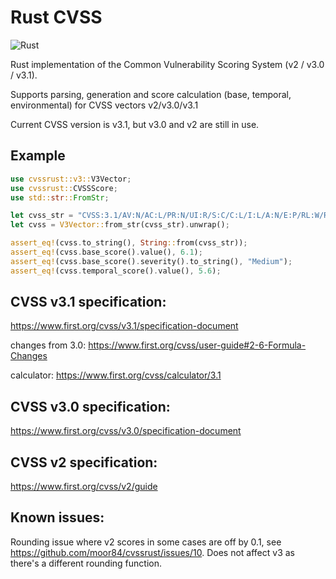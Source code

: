 # Rust CVSS

![Rust](https://github.com/moor84/cvssrust/workflows/Rust/badge.svg)

Rust implementation of the Common Vulnerability Scoring System (v2 / v3.0 / v3.1).

Supports parsing, generation and score calculation (base, temporal, environmental) for CVSS vectors v2/v3.0/v3.1

Current CVSS version is v3.1, but v3.0 and v2 are still in use.

## Example
```rust
use cvssrust::v3::V3Vector;
use cvssrust::CVSSScore;
use std::str::FromStr;

let cvss_str = "CVSS:3.1/AV:N/AC:L/PR:N/UI:R/S:C/C:L/I:L/A:N/E:P/RL:W/RC:C";
let cvss = V3Vector::from_str(cvss_str).unwrap();

assert_eq!(cvss.to_string(), String::from(cvss_str));
assert_eq!(cvss.base_score().value(), 6.1);
assert_eq!(cvss.base_score().severity().to_string(), "Medium");
assert_eq!(cvss.temporal_score().value(), 5.6);
```

## CVSS v3.1 specification:
https://www.first.org/cvss/v3.1/specification-document

changes from 3.0: https://www.first.org/cvss/user-guide#2-6-Formula-Changes

calculator: https://www.first.org/cvss/calculator/3.1

## CVSS v3.0 specification:
https://www.first.org/cvss/v3.0/specification-document

## CVSS v2 specification:
https://www.first.org/cvss/v2/guide

## Known issues:
Rounding issue where v2 scores in some cases are off by 0.1, see https://github.com/moor84/cvssrust/issues/10.
Does not affect v3 as there's a different rounding function.
